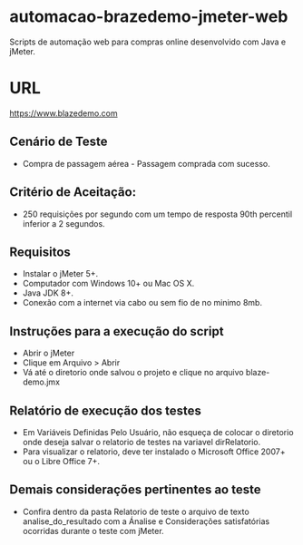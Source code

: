 # automacao-brazedemo-jmeter-web

Scripts de automação web para compras online desenvolvido com Java e jMeter.

# URL

https://www.blazedemo.com

## Cenário de Teste

* Compra de passagem aérea - Passagem comprada com sucesso.

## Critério de Aceitação:

* 250 requisições por segundo com um tempo de resposta 90th percentil inferior a 2 segundos.

## Requisitos

- Instalar o jMeter 5+.
- Computador com Windows 10+ ou Mac OS X.
- Java JDK 8+.
- Conexão com a internet via cabo ou sem fio de no minimo 8mb.

## Instruções para a execução do script

- Abrir o jMeter
- Clique em Arquivo > Abrir
- Vá até o diretorio onde salvou o projeto e clique no arquivo blaze-demo.jmx

## Relatório de execução dos testes

- Em Variáveis Definidas Pelo Usuário, não esqueça de colocar o diretorio onde deseja salvar o relatorio de testes na variavel dirRelatorio.
- Para visualizar o relatorio, deve ter instalado o Microsoft Office 2007+ ou o Libre Office 7+.

## Demais considerações pertinentes ao teste
 - Confira dentro da pasta Relatorio de teste o arquivo de texto analise_do_resultado com a Ánalise e Considerações satisfatórias ocorridas durante o teste com jMeter.
 